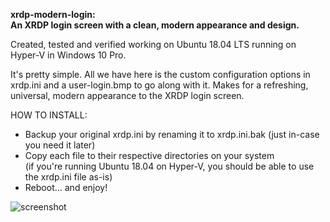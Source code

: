  <b>xrdp-modern-login:<br /> An XRDP login screen with a clean, modern appearance and design.</b>

Created, tested and verified working on Ubuntu 18.04 LTS running on Hyper-V in Windows 10 Pro.

It's pretty simple. All we have here is the custom configuration options in xrdp.ini and a user-login.bmp to go along with it. Makes for a refreshing, universal, modern appearance to the XRDP login screen.

HOW TO INSTALL:
- Backup your original xrdp.ini by renaming it to xrdp.ini.bak (just in-case you need it later)
- Copy each file to their respective directories on your system<br /> (if you're running Ubuntu 18.04 on Hyper-V, you should be able to use the xrdp.ini file as-is)
- Reboot... and enjoy!

![screenshot](https://raw.githubusercontent.com/xtremeperf/xrdp-modern-login/master/screenshot.png "screenshot")
